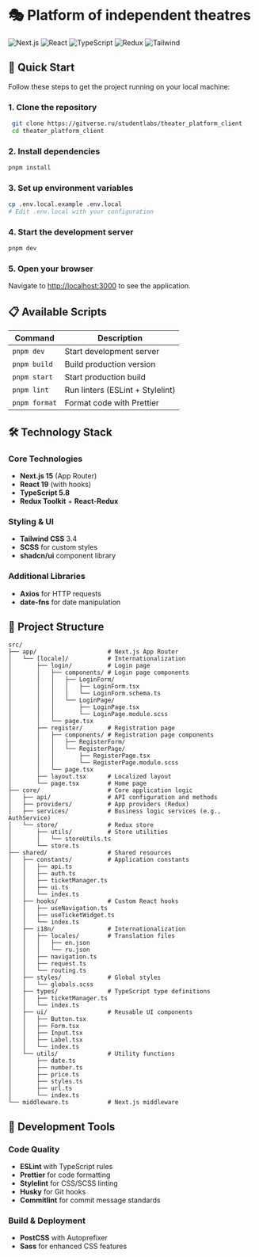 # 🎭 Platform of independent theatres

![Next.js](https://img.shields.io/badge/Next.js-15-black?logo=next.js)
![React](https://img.shields.io/badge/React-19-blue?logo=react)
![TypeScript](https://img.shields.io/badge/TypeScript-5.8-blue?logo=typescript)
![Redux](https://img.shields.io/badge/Redux-5.0-purple?logo=redux)
![Tailwind](https://img.shields.io/badge/Tailwind-3.4-blue?logo=tailwindcss)

## 🚀 Quick Start

Follow these steps to get the project running on your local machine:

### 1. Clone the repository
```bash
 git clone https://gitverse.ru/studentlabs/theater_platform_client
 cd theater_platform_client
```
### 2. Install dependencies
```bash
pnpm install
```

### 3. Set up environment variables
``` bash
cp .env.local.example .env.local
# Edit .env.local with your configuration
```
### 4. Start the development server
``` bash
pnpm dev
```
### 5. Open your browser
Navigate to [http://localhost:3000](http://localhost:3000) to see the application.
## 📋 Available Scripts

| Command | Description |
| --- | --- |
| `pnpm dev` | Start development server |
| `pnpm build` | Build production version |
| `pnpm start` | Start production build |
| `pnpm lint` | Run linters (ESLint + Stylelint) |
| `pnpm format` | Format code with Prettier |
## 🛠 Technology Stack
### Core Technologies
- **Next.js 15** (App Router)
- **React 19** (with hooks)
- **TypeScript 5.8**
- **Redux Toolkit** + **React-Redux**

### Styling & UI
- **Tailwind CSS** 3.4
- **SCSS** for custom styles
- **shadcn/ui** component library

### Additional Libraries
- **Axios** for HTTP requests
- **date-fns** for date manipulation 

## 📁 Project Structure
``` 
src/
├── app/                    # Next.js App Router
│   └── [locale]/           # Internationalization
│       ├── login/          # Login page
│       │   ├── components/ # Login page components
│       │   │   ├── LoginForm/
│       │   │   │   ├── LoginForm.tsx
│       │   │   │   └── LoginForm.schema.ts
│       │   │   └── LoginPage/
│       │   │       ├── LoginPage.tsx
│       │   │       └── LoginPage.module.scss
│       │   └── page.tsx
│       ├── register/       # Registration page
│       │   ├── components/ # Registration page components
│       │   │   ├── RegisterForm/
│       │   │   └── RegisterPage/
│       │   │       ├── RegisterPage.tsx
│       │   │       └── RegisterPage.module.scss
│       │   └── page.tsx
│       ├── layout.tsx      # Localized layout
│       └── page.tsx        # Home page
├── core/                   # Core application logic
│   ├── api/                # API configuration and methods
│   ├── providers/          # App providers (Redux)
│   ├── services/           # Business logic services (e.g., AuthService)
│   └── store/              # Redux store
│       ├── utils/          # Store utilities
│       │   └── storeUtils.ts
│       └── store.ts
├── shared/                 # Shared resources
│   ├── constants/          # Application constants
│   │   ├── api.ts
│   │   ├── auth.ts
│   │   ├── ticketManager.ts
│   │   ├── ui.ts
│   │   └── index.ts
│   ├── hooks/              # Custom React hooks
│   │   ├── useNavigation.ts
│   │   ├── useTicketWidget.ts
│   │   └── index.ts
│   ├── i18n/               # Internationalization
│   │   ├── locales/        # Translation files
│   │   │   ├── en.json
│   │   │   └── ru.json
│   │   ├── navigation.ts
│   │   ├── request.ts
│   │   └── routing.ts
│   ├── styles/             # Global styles
│   │   └── globals.scss
│   ├── types/              # TypeScript type definitions
│   │   ├── ticketManager.ts
│   │   └── index.ts
│   ├── ui/                 # Reusable UI components
│   │   ├── Button.tsx
│   │   ├── Form.tsx
│   │   ├── Input.tsx
│   │   ├── Label.tsx
│   │   └── index.ts
│   └── utils/              # Utility functions
│       ├── date.ts
│       ├── number.ts
│       ├── price.ts
│       ├── styles.ts
│       ├── url.ts
│       └── index.ts
└── middleware.ts           # Next.js middleware

```
## 🔧 Development Tools
### Code Quality
- **ESLint** with TypeScript rules
- **Prettier** for code formatting
- **Stylelint** for CSS/SCSS linting
- **Husky** for Git hooks
- **Commitlint** for commit message standards

### Build & Deployment
- **PostCSS** with Autoprefixer
- **Sass** for enhanced CSS features
